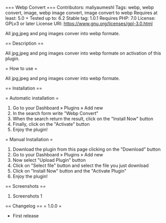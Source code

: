 === Webp Convert ===
Contributors: maliyaumeshl
Tags: webp, webp convert, image, webp image convert, image convert to webp
Requires at least: 5.0 +
Tested up to: 6.2
Stable tag: 1.0.1
Requires PHP: 7.0
License: GPLv3 or later
License URI: https://www.gnu.org/licenses/gpl-3.0.html

All jpg,jpeg and png images conver into webp formate.

== Description ==

All jpg,jpeg and png images conver into webp formate on activation of this plugin.

= How to use =

All jpg,jpeg and png images conver into webp formate.

== Installation ==

= Automatic installation =
1. Go to your Dashboard » Plugins » Add new
2. In the search form write "Webp Convert"
3. When the search return the result, click on the "Install Now" button
4. Finally, click on the "Activate" button
5. Enjoy the plugin!

= Manual Installation = 
1. Download the plugin from this page clicking on the "Download" button
2. Go to your Dashboard » Plugins » Add new
3. Now select "Upload Plugin" button
4. Click on "Select file" button and select the file you just download
5. Click on "Install Now" button and the "Activate Plugin"
6. Enjoy the plugin!

== Screenshots ==

1. Screenshots 1

== Changelog ==
= 1.0.0 =
* First release